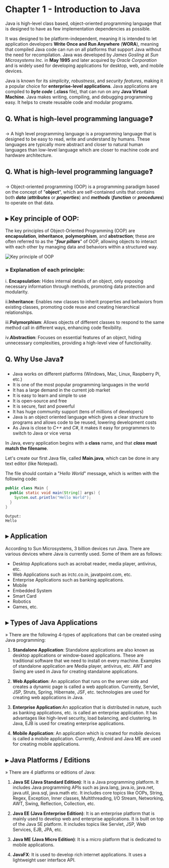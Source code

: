 # Chapter 1 - Introduction to Java

Java is high-level class based, object-oriented programming language that is designed to have as few implementation dependencies as possible.

It was designed to be platform-independent, meaning it is intended to let application developers **Write Once and Run Anywhere** (**WORA**), meaning that compiled Java code can run on all platforms that support Java without the need for recompilation. Java was developed by *James Gosling* at *Sun Microsystems Inc*. in **May 1995** and later acquired by *Oracle Corporation* and is widely used for developing applications for desktop, web, and mobile devices.

Java is known for its *simplicity*, *robustness*, and *security* *features*, making it a popular choice for **enterprise-level applications**. Java applications are compiled to ***byte code*** (**.class** file), that can run on any **Java Virtual Machine**. Java makes writing, compiling, and debugging programming easy. It helps to create reusable code and modular programs.


## Q. What is high-level programming language❓
→ A high level programming language is a programming language that is designed to be easy to read, write and understand by humans. These languages are typically more abstract and closer to natural human languages than low-level language which are closer to machine code and hardware architecture.

## Q. What is high-level programming language❓
→ Object-oriented programming (OOP) is a programming paradigm based on the concept of "**object**", which are self-contained units that contains both ***data*** (***attributes*** or ***properties***) and ***methods*** (***function*** or ***procedures***) to operate on that data.


##  ▸ Key principle of OOP:
The key principles of Object-Oriented Programming (OOP) are **encapsulation**, **inheritance**, **polymorphism**, and **abstraction**; these are often referred to as the "***four pillars***" of OOP, allowing objects to interact with each other by managing data and behaviors within a structured way. 

![Key principle of OOP](https://github.com/user-attachments/assets/5a8395c0-1f80-4832-a355-787388efad85)


### » Explanation of each principle:

i. **Encapsulation**: Hides internal details of an object, only exposing necessary information through methods, promoting data protection and modularity. 

ii.**Inheritance**: Enables new classes to inherit properties and behaviors from existing classes, promoting code reuse and creating hierarchical relationships. 

iii.**Polymorphism**: Allows objects of different classes to respond to the same method call in different ways, enhancing code flexibility. 

iv.**Abstraction**: Focuses on essential features of an object, hiding unnecessary complexities, providing a high-level view of functionality. 


## Q. Why Use Java❓
* Java works on different platforms (Windows, Mac, Linux, Raspberry Pi, etc.)
* It is one of the most popular programming languages in the world
* It has a large demand in the current job market
* It is easy to learn and simple to use
* It is open-source and free
* It is secure, fast and powerful
* It has huge community support (tens of millions of developers)
* Java is an object oriented language which gives a clear structure to programs and allows code to be reused, lowering development costs
* As Java is close to *C++* and *C#*, it makes it easy for programmers to switch to Java or vice versa


In Java, every application begins with a **class** name, and that ***class* must match the filename**.

Let's create our first Java file, called **Main.java**, which can be done in any text editor (like Notepad).

The file should contain a "*Hello World*" message, which is written with the following code:

```Java
public class Main {
  public static void main(String[] args) {
    System.out.println("Hello World");
  }
}
```

```
Output: 
Hello
```


##  ▸ Application
According to Sun Microsystems, 3 billion devices run Java. There are various devices where Java is currently used. Some of them are as follows:

* Desktop Applications such as acrobat reader, media player, antivirus, etc.
* Web Applications such as irctc.co.in, javatpoint.com, etc.
* Enterprise Applications such as banking applications.
* Mobile
* Embedded System
* Smart Card
* Robotics
* Games, etc.


## ▸ Types of Java Applications
» There are the following 4-types of applications that can be created using Java programming:

1) **Standalone Application**: Standalone applications are also known as desktop applications or window-based applications. These are traditional software that we need to install on every machine. Examples of standalone application are Media player, antivirus, etc. AWT and Swing are used in Java for creating standalone applications.

2) **Web Application**: An application that runs on the server side and creates a dynamic page is called a web application. Currently, Servlet, JSP, Struts, Spring, Hibernate, JSF, etc. technologies are used for creating web applications in Java.

3) **Enterprise Application**:An application that is distributed in nature, such as banking applications, etc. is called an enterprise application. It has advantages like high-level security, load balancing, and clustering. In Java, EJB is used for creating enterprise applications.

4) **Mobile Application**: An application which is created for mobile devices is called a mobile application. Currently, Android and Java ME are used for creating mobile applications.


## ▸ Java Platforms / Editions
» There are 4 platforms or editions of Java:

1) **Java SE (Java Standard Edition)**: It is a Java programming platform. It includes Java programming APIs such as java.lang, java.io, java.net, java.util, java.sql, java.math etc. It includes core topics like OOPs, String, Regex, Exception, Inner classes, Multithreading, I/O Stream, Networking, AWT, Swing, Reflection, Collection, etc.

2) **Java EE (Java Enterprise Edition)**: It is an enterprise platform that is mainly used to develop web and enterprise applications. It is built on top of the Java SE platform. It includes topics like Servlet, JSP, Web Services, EJB, JPA, etc.

3) **Java ME (Java Micro Edition)**: It is a micro platform that is dedicated to mobile applications.

4) **JavaFX**: It is used to develop rich internet applications. It uses a lightweight user interface API.
